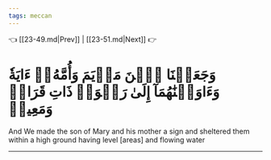 ```yaml
---
tags: meccan
---
```


👈 [[23-49.md|Prev]] | [[23-51.md|Next]] 👉

# وَجَعَلۡنَا ٱبۡنَ مَرۡيَمَ وَأُمَّهُۥٓ ءَايَةٗ وَءَاوَيۡنَٰهُمَآ إِلَىٰ رَبۡوَةٖ ذَاتِ قَرَارٖ وَمَعِينٖ

And We made the son of Mary and his mother a sign and sheltered them within a high ground having level [areas] and flowing water

---

